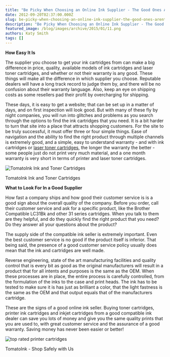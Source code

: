 ```yaml
---
title: "Be Picky When Choosing an Online Ink Supplier - The Good Ones Aren't Hard To Find."
date: 2012-09-20T02:37:00.000Z
slug: be-picky-when-choosing-an-online-ink-supplier-the-good-ones-arent-hard-to-find
description: "Be Picky When Choosing an Online Ink Supplier - The Good Ones Aren't Hard To Find."
featured_image: /blog/images/archive/2015/01/11.png
authors: Katy Smith
tags: []
---
```


**How Easy It Is**

The supplier you choose to get your ink cartridges from can make a big difference in price, quality, available models of ink cartridges and laser toner cartridges, and whether or not their warranty is any good. These things will make all the difference in which supplier you choose. Reputable dealers will have a long track record to judge them by, and there will be no confusion about their warranty language. Also, keep an eye on shipping costs as some resellers pad their profit by overcharging for shipping.

These days, it is easy to get a website; that can be set up in a matter of days, and on first inspection will look good. But with many of these fly by night companies, you will run into glitches and problems as you search through the options to find the ink cartridges that you need. It is a bit harder to turn that site into a place that attracts shopping customers. For the site to be truly successful, it must offer three or four simple things. Ease of navigation and the ability to find the right product through multiple channels is extremely good, and a simple, easy to understand warranty - and with ink cartridges or [laser toner cartridges](https://www.tomatoink.com/), the longer the warranty the better - some people just do not print very much material, and a one month warranty is very short in terms of printer and laser toner cartridges.

![TomatoInk Ink and Toner Cartridges](/blog/images/archive/2013/06/profile_01-632x135.jpg)

TomatoInk Ink and Toner Cartridges

**What to Look For In a Good Supplier**

How fast a company ships and how good their customer service is is a good sign about the overall quality of the company. Before you order, call their customer service and ask for a specific product, like the Brother Compatible LC31Bk and other 31 series cartridges. When you talk to them are they helpful, and do they quickly find the right product that you need? Do they answer all your questions about the product?

The supply side of the compatible ink seller is extremely important. Even the best customer service is no good if the product itself is inferior. That being said, the presence of a good customer service policy usually does mean that the ink and cartridges are well made.

Reverse engineering, state of the art manufacturing facilities and quality control that is every bit as good as the original manufacturers will result in a product that for all intents and purposes is the same as the OEM. When these processes are in place, the entire process is carefully controlled, from the formulation of the inks to the case and print heads. The ink has to be tested to make sure it is has just as brilliant a color, that the light fastness is the same as the OEM and that output equals that of the manufacturers cartridge.

These are the signs of a good online ink seller. Buying toner cartridges, printer ink cartridges and inkjet cartridges from a good compatible ink dealer can save you lots of money and give you the same quality prints that you are used to, with great customer service and the assurance of a good warranty. Saving money has never been easier or better!

![top rated printer cartridges](/blog/images/archive/2013/05/generic-security_01-632x234.png)

TomatoInk - Shop Safely with Us